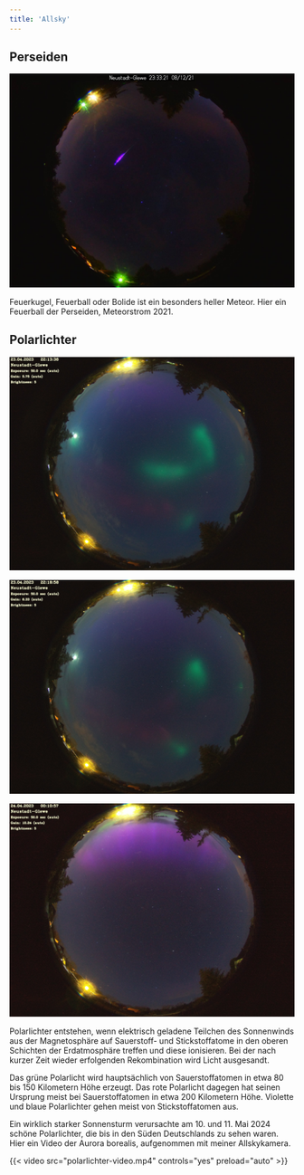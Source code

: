 ```yaml
---
title: 'Allsky'
---
```


## Perseiden

![Perseiden 2021](bolid-der-perseiden-2021.jpg 'Perseiden 2021')

Feuerkugel, Feuerball oder Bolide ist ein besonders heller Meteor. Hier ein Feuerball der Perseiden, Meteorstrom 2021.

## Polarlichter

![Polarlichter](polarlichter-1.jpeg 'Polarlichter')

![Polarlichter](polarlichter-2.jpeg 'Polarlichter')

![Polarlichter](polarlichter-3.jpeg 'Polarlichter')

Polarlichter entstehen, wenn elektrisch geladene Teilchen des Sonnenwinds aus der Magnetosphäre auf Sauerstoff- und Stickstoffatome in den oberen Schichten der Erdatmosphäre treffen und diese ionisieren. Bei der nach kurzer Zeit wieder erfolgenden Rekombination wird Licht ausgesandt.

Das grüne Polarlicht wird hauptsächlich von Sauerstoffatomen in etwa 80 bis 150 Kilometern Höhe erzeugt. Das rote Polarlicht dagegen hat seinen Ursprung meist bei Sauerstoffatomen in etwa 200 Kilometern Höhe. Violette und blaue Polarlichter gehen meist von Stickstoffatomen aus.


Ein wirklich starker Sonnensturm verursachte am 10. und 11. Mai 2024 schöne Polarlichter, die bis in den Süden Deutschlands zu sehen waren. Hier ein Video der Aurora borealis, aufgenommen mit meiner Allskykamera. 


{{< video src="polarlichter-video.mp4" controls="yes" preload="auto" >}}

